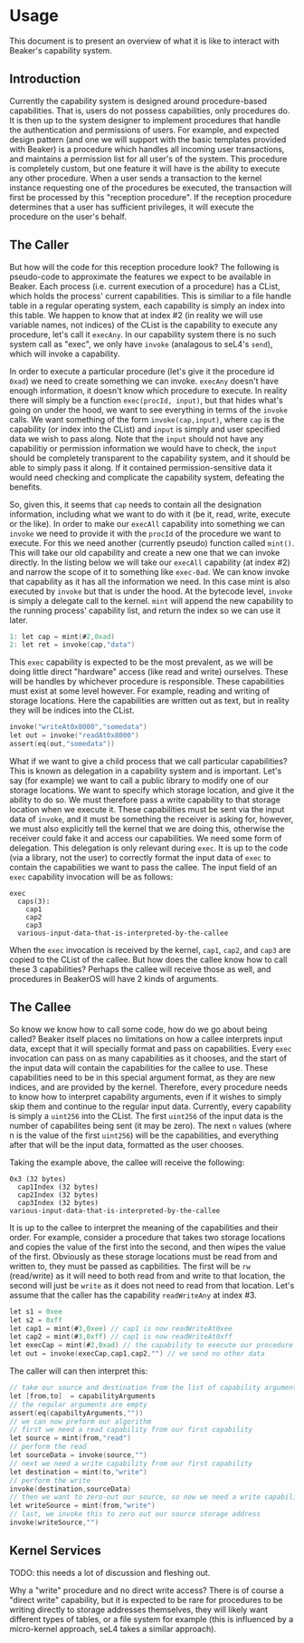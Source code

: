 # Usage

This document is to present an overview of what it is like to interact with
Beaker's capability system.

## Introduction

Currently the capability system is designed around procedure-based capabilities.
That is, users do not possess capabilities, only procedures do. It is then up to
the system designer to implement procedures that handle the authentication and
permissions of users. For example, and expected design pattern (and one we will
support with the basic templates provided with Beaker) is a procedure which
handles all incoming user transactions, and maintains a permission list for all
user's of the system. This procedure is completely custom, but one feature it
will have is the ability to execute any other procedure. When a user sends a
transaction to the kernel instance requesting one of the procedures be executed,
the transaction will first be processed by this "reception procedure". If the
reception procedure determines that a user has sufficient privileges, it will
execute the procedure on the user's behalf.

## The Caller

But how will the code for this reception procedure look? The following is
pseudo-code to approximate the features we expect to be available in Beaker.
Each process (i.e. current execution of a procedure) has a CList, which holds
the process' current capabilities. This is similiar to a file handle table in a
regular operating system, each capability is simply an index into this table. We
happen to know that at index \#2 (in reality we will use variable names, not
indices) of the CList is the capability to execute any procedure, let's call it
`execAny`. In our capability system there is no such system call as "exec", we
only have `invoke` (analagous to seL4's `send`), which will invoke a capability.

In order to execute a particular procedure (let's give it the procedure id
`0xad`) we need to create something we can invoke. `execAny` doesn't have enough
information, it doesn't know which procedure to execute. In reality there will
simply be a function `exec(procId, input)`, but that hides what's going on under
the hood, we want to see everything in terms of the `invoke` calls. We want
something of the form `invoke(cap,input)`, where `cap` is the capability (or
index into the CList) and `input` is simply and user specified data we wish to
pass along. Note that the `input` should not have any capabilitiy or permission
information we would have to check, the `input` should be completely transparent
to the capability system, and it should be able to simply pass it along. If it
contained permission-sensitive data it would need checking and complicate the
capability system, defeating the benefits.

So, given this, it seems that `cap` needs to contain all the designation
information, including what we want to do with it (be it, read, write, execute
or the like). In order to make our `execAll` capability into something we can
`invoke` we need to provide it with the `procId` of the procedure we want to
execute. For this we need another (currently pseudo) function called `mint()`.
This will take our old capability and create a new one that we can invoke
directly. In the listing below we will take our `execAll` capability (at index
\#2) and narrow the scope of it to something like `exec-0ad`. We can know invoke
that capability as it has all the information we need. In this case mint is also
executed by `invoke` but that is under the hood. At the bytecode level, `invoke`
is simply a delegate call to the kernel. `mint` will append the new capability
to the running process' capability list, and return the index so we can use it
later.

```c
1: let cap = mint(#2,0xad)
2: let ret = invoke(cap,"data")
```

This `exec` capability is expected to be the most prevalent, as we will be doing
little direct "hardware" access (like read and write) ourselves. These will be
handles by whichever procedure is responsible. These capabilities must exist at
some level however. For example, reading and writing of storage locations. Here the capabilities are written out as text, but in reality they will be indices into the CList.

```c
invoke("writeAt0x8000","somedata")
let out = invoke("readAt0x8000")
assert(eq(out,"somedata"))
```

What if we want to give a child process that we call particular capabilities?
This is known as delegation in a capability system and is important. Let's say
(for example) we want to call a public library to modify one of our storage
locations. We want to specify which storage location, and give it the ability to
do so. We must therefore pass a write capability to that storage location when
we execute it. These capabilities must be sent via the input data of `invoke`,
and it must be something the receiver is asking for, however, we must also
explicitly tell the kernel that we are doing this, otherwise the receiver could
fake it and access our capabilities. We need some form of delegation. This
delegation is only relevant during `exec`. It is up to the code (via a library,
not the user) to correctly format the input data of `exec` to contain the
capabilities we want to pass the callee. The input field of an `exec` capability invocation will be as follows:

```
exec
  caps(3):
    cap1
    cap2
    cap3
  various-input-data-that-is-interpreted-by-the-callee
```

When the `exec` invocation is received by the kernel, `cap1`, `cap2`, and `cap3`
are copied to the CList of the callee. But how does the callee know how to call
these 3 capabilities? Perhaps the callee will receive those as well, and
procedures in BeakerOS will have 2 kinds of arguments.

## The Callee

So know we know how to call some code, how do we go about being called? Beaker
itself places no limitations on how a callee interprets input data, except that
it will specially format and pass on capabilities. Every `exec` invocation can
pass on as many capabilities as it chooses, and the start of the input data will
contain the capabilities for the callee to use. These capabilities need to be in
this special argument format, as they are new indices, and are provided by the
kernel. Therefore, every procedure needs to know how to interpret capability
arguments, even if it wishes to simply skip them and continue to the regular
input data. Currently, every capability is simply a `uint256` into the CList.
The first `uint256` of the input data is the number of capabilites being sent
(it may be zero). The next `n` values (where n is the value of the first
`uint256`) will be the capabilities, and everything after that will be the input
data, formatted as the user chooses.

Taking the example above, the callee will receive the following:

```
0x3 (32 bytes)
  cap1Index (32 bytes)
  cap2Index (32 bytes)
  cap3Index (32 bytes)
various-input-data-that-is-interpreted-by-the-callee
```

It is up to the callee to interpret the meaning of the capabilities and their
order. For example, consider a procedure that takes two storage locations and
copies the value of the first into the second, and then wipes the value of the
first. Obviously as these storage locations must be read from and written to,
they must be passed as capbilities. The first will be `rw` (read/write) as it
will need to both read from and write to that location, the second will just be
`write` as it does not need to read from that location. Let's assume that the caller has the capability `readWriteAny` at index \#3.

```c
let s1 = 0xee
let s2 = 0xff
let cap1 = mint(#3,0xee) // cap1 is now readWriteAt0xee
let cap2 = mint(#3,0xff) // cap1 is now readWriteAt0xff
let execCap = mint(#2,0xad) // the capability to execute our procedure
let out = invoke(execCap,cap1,cap2,"") // we send no other data
```

The caller will can then interpret this:

```c
// take our source and destination from the list of capability arguments
let [from,to]  = capabilityArguments
// the regular arguments are empty
assert(eq(capabiltyArguments,""))
// we can now preform our algorithm
// first we need a read capability from our first capability
let source = mint(from,"read")
// perform the read
let sourceData = invoke(source,"")
// next we need a write capability from our first capability
let destination = mint(to,"write")
// perform the write
invoke(destination,sourceData)
// then we want to zero-out our source, so now we need a write capability
let writeSource = mint(from,"write")
// last, we invoke this to zero out our source storage address
invoke(writeSource,"")
```

## Kernel Services

TODO: this needs a lot of discussion and fleshing out.

Why a "write" procedure and no direct write access? There is of course a "direct
write" capability, but it is expected to be rare for procedures to be writing
directly to storage addresses themselves, they will likely want different types
of tables, or a file system for example (this is influenced by a micro-kernel
approach, seL4 takes a similar approach).